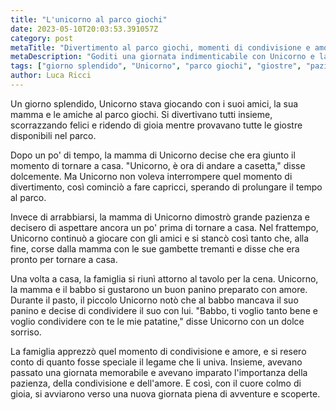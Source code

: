 ```yaml
---
title: "L'unicorno al parco giochi"
date: 2023-05-10T20:03:53.391057Z
category: post
metaTitle: "Divertimento al parco giochi, momenti di condivisione e amore in famiglia con Unicorno"
metaDescription: "Goditi una giornata indimenticabile con Unicorno e la sua famiglia al parco giochi, dove vivranno momenti di gioia, apprenderanno l'importanza della pazienza, condivisione e amore. Scopri questa tenera storia che conquister\u00e0 il cuore di grandi e piccini."
tags: ["giorno splendido", "Unicorno", "parco giochi", "giostre", "pazienza"]
author: Luca Ricci 
---
```


Un giorno splendido, Unicorno stava giocando con i suoi amici, la sua mamma e le amiche al parco giochi. Si divertivano tutti insieme, scorrazzando felici e ridendo di gioia mentre provavano tutte le giostre disponibili nel parco.

Dopo un po' di tempo, la mamma di Unicorno decise che era giunto il momento di tornare a casa. "Unicorno, è ora di andare a casetta," disse dolcemente. Ma Unicorno non voleva interrompere quel momento di divertimento, così cominciò a fare capricci, sperando di prolungare il tempo al parco.

Invece di arrabbiarsi, la mamma di Unicorno dimostrò grande pazienza e decisero di aspettare ancora un po' prima di tornare a casa. Nel frattempo, Unicorno continuò a giocare con gli amici e si stancò così tanto che, alla fine, corse dalla mamma con le sue gambette tremanti e disse che era pronto per tornare a casa. 

Una volta a casa, la famiglia si riunì attorno al tavolo per la cena. Unicorno, la mamma e il babbo si gustarono un buon panino preparato con amore. Durante il pasto, il piccolo Unicorno notò che al babbo mancava il suo panino e decise di condividere il suo con lui. "Babbo, ti voglio tanto bene e voglio condividere con te le mie patatine," disse Unicorno con un dolce sorriso.

La famiglia apprezzò quel momento di condivisione e amore, e si resero conto di quanto fosse speciale il legame che li univa. Insieme, avevano passato una giornata memorabile e avevano imparato l'importanza della pazienza, della condivisione e dell'amore. E così, con il cuore colmo di gioia, si avviarono verso una nuova giornata piena di avventure e scoperte.
